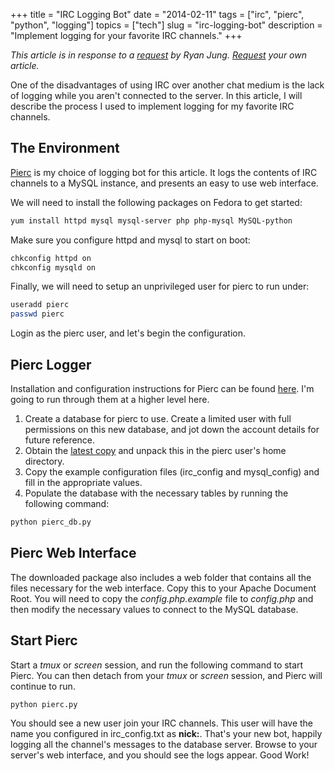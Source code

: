 +++
title = "IRC Logging Bot"
date = "2014-02-11"
tags = ["irc", "pierc", "python", "logging"]
topics = ["tech"]
slug = "irc-logging-bot"
description = "Implement logging for your favorite IRC channels."
+++

*This article is in response to a [request](https://github.com/Linuturk/www.onitato.com/issues/3) by Ryan Jung. [Request](https://github.com/Linuturk/www.onitato.com/issues?state=open) your own article.*

One of the disadvantages of using IRC over another chat medium is the lack of logging while you aren't connected to the server. In this article, I will describe the process I used to implement logging for my favorite IRC channels.

## The Environment

[Pierc](https://github.com/classam/pierc) is my choice of logging bot for this article. It logs the contents of IRC channels to a MySQL instance, and presents an easy to use web interface.

We will need to install the following packages on Fedora to get started:

```bash
yum install httpd mysql mysql-server php php-mysql MySQL-python
```

Make sure you configure httpd and mysql to start on boot:

```bash
chkconfig httpd on
chkconfig mysqld on
```

Finally, we will need to setup an unprivileged user for pierc to run under:

```bash
useradd pierc
passwd pierc
```

Login as the pierc user, and let's begin the configuration.

## Pierc Logger

Installation and configuration instructions for Pierc can be found [here](http://classam.github.com/pierc/). I'm going to run through them at a higher level here.

1. Create a database for pierc to use. Create a limited user with full permissions on this new database, and jot down the account details for future reference.
1. Obtain the [latest copy](https://github.com/classam/pierc/tarball/master) and unpack this in the pierc user's home directory.
1. Copy the example configuration files (irc_config and mysql_config) and fill in the appropriate values.
1. Populate the database with the necessary tables by running the following command:

```bash
python pierc_db.py
```

## Pierc Web Interface

The downloaded package also includes a web folder that contains all the files necessary for the web interface. Copy this to your Apache Document Root. You will need to copy the *config.php.example* file to *config.php* and then modify the necessary values to connect to the MySQL database.

## Start Pierc

Start a *tmux* or *screen* session, and run the following command to start Pierc. You can then detach from your *tmux* or *screen* session, and Pierc will continue to run.

```bash
python pierc.py
```

You should see a new user join your IRC channels. This user will have the name you configured in irc_config.txt as **nick:**. That's your new bot, happily logging all the channel's messages to the database server. Browse to your server's web interface, and you should see the logs appear. Good Work!
